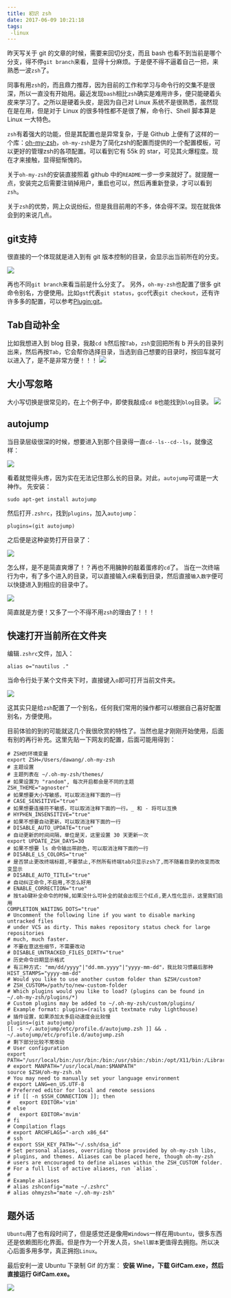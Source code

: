 ```yaml
---
title: 初识 zsh
date: 2017-06-09 10:21:18
tags:
 -linux
---
```

昨天写关于 git 的文章的时候，需要来回切分支，而且 bash 也看不到当前是哪个分支，得不停``git branch``来看，显得十分麻烦。于是便不得不逼着自己一把，来熟悉一波``zsh``了。

同事有用``zsh``的，而且鼎力推荐，因为目前的工作和学习与命令行的交集不是很深，所以一直没有开始用。最近发现``bash``相比``zsh``确实是难用许多，便只能硬着头皮来学习了。之所以是硬着头皮，是因为自己对 Linux 系统不是很熟悉，虽然现在是在用，但是对于 Linux 的很多特性都不是很了解，命令行、Shell 脚本算是 Linux 一大特色。

``zsh``有着强大的功能，但是其配置也是异常复杂，于是 Github 上便有了这样的一个库：[oh-my-zsh](https://github.com/robbyrussell/oh-my-zsh)，``oh-my-zsh``是为了简化zsh的配置而提供的一个配置模板，可以更好的管理zsh的各项配置。可以看到它有 55k 的 star，可见其火爆程度。现在才来接触，显得挺惭愧的。

关于``oh-my-zsh``的安装直接照着 github 中的``README``一步一步来就好了。就提醒一点，安装完之后需要注销掉用户，重启也可以，然后再重新登录，才可以看到``zsh``。

<!-- more -->

关于``zsh``的优势，网上众说纷纭，但是我目前用的不多，体会得不深。现在就我体会到的来说几点。

## git支持
很直接的一个体现就是进入到有 git 版本控制的目录，会显示出当前所在的分支。

![](http://7xryow.com1.z0.glb.clouddn.com/2017/06/09%E9%80%89%E5%8C%BA_006.png)

再也不同``git branch``来看当前是什么分支了。
另外，``oh-my-zsh``也配置了很多 git 命令别名，方便使用。比如``gst``代表``git status``，``gco``代表``git checkout``，还有许许多多的配置，可以参考[Plugin:git](https://github.com/robbyrussell/oh-my-zsh/wiki/Plugin:git)。

## Tab自动补全
比如我想进入到 blog 目录，我敲``cd b``然后按``Tab``，``zsh``变回把所有 b 开头的目录列出来，然后再按``Tab``，它会帮你选择目录，当选到自己想要的目录时，按回车就可以进入了，是不是非常方便！！！
![](http://7xryow.com1.z0.glb.clouddn.com/2017/06/09GIF.gif)

## 大小写忽略
大小写切换是很常见的，在上个例子中，即使我敲成``cd B``也能找到``blog``目录。
![](http://7xryow.com1.z0.glb.clouddn.com/2017/06/09GIF1.gif)

## autojump
当目录层级很深的时候，想要进入到那个目录得一直``cd--ls--cd--ls``，就像这样：

![](http://7xryow.com1.z0.glb.clouddn.com/2017/06/09%E9%80%89%E5%8C%BA_009.png)

看着就觉得头疼，因为实在无法记住那么长的目录。对此，``autojump``可谓是一大神作。
先安装：
```
sudo apt-get install autojump
```
然后打开``.zshrc``，找到``plugins``，加入``autojump``：
```
plugins=(git autojump)
```
之后便是这种姿势打开目录了：

![](http://7xryow.com1.z0.glb.clouddn.com/2017/06/09%E9%80%89%E5%8C%BA_011.png)

怎么样，是不是简直爽爆了！？再也不用臃肿的敲着蛋疼的``cd``了。
当在一次终端行为中，有了多个进入的目录，可以直接输入``d``来看到目录，然后直接``输入数字``便可以快捷进入到相应的目录中了。

![](http://7xryow.com1.z0.glb.clouddn.com/2017/06/09%E9%80%89%E5%8C%BA_012.png)

简直就是方便！又多了一个不得不用``zsh``的理由了！！！

## 快速打开当前所在文件夹
编辑``.zshrc``文件，加入：
```
alias o="nautilus ."
```
当命令行处于某个文件夹下时，直接键入``o``即可打开当前文件夹。

![](http://7xryow.com1.z0.glb.clouddn.com/2017/06/09GIF2.gif)

这其实只是给``zsh``配置了一个别名，任何我们常用的操作都可以根据自己喜好配置别名，方便使用。

目前体验的到的可能就这几个我很欣赏的特性了。当然也是才刚刚开始使用，后面有别的再行补充。这里先贴一下网友的配置，后面可能用得到：
```
# ZSH的环境变量
export ZSH=/Users/dawang/.oh-my-zsh
# 主题设置
# 主题列表在 ~/.oh-my-zsh/themes/
# 如果设置为 "random", 每次开启都会是不同的主题
ZSH_THEME="agnoster"
# 如果想要大小写敏感，可以取消注释下面的一行
# CASE_SENSITIVE="true"
# 如果想要连接符不敏感，可以取消注释下面的一行。_ 和 - 将可以互换
# HYPHEN_INSENSITIVE="true"
# 如果不想要自动更新，可以取消注释下面的一行
# DISABLE_AUTO_UPDATE="true"
# 自动更新的时间间隔，单位是天，这里设置 30 天更新一次
export UPDATE_ZSH_DAYS=30
# 如果不想要 ls 命令输出带颜色，可以取消注释下面的一行
# DISABLE_LS_COLORS="true"
# 是否禁止更改终端标题,不要禁止,不然所有终端tab只显示zsh了,而不随着目录的改变而改变显示
# DISABLE_AUTO_TITLE="true"
# 自动纠正命令,不启用,不怎么好用
# ENABLE_CORRECTION="true"
# 按tab键补全命令的时候,如果没什么可补全的就会出现三个红点,更人性化显示，这里我们启用
COMPLETION_WAITING_DOTS="true"
# Uncomment the following line if you want to disable marking untracked files
# under VCS as dirty. This makes repository status check for large repositories
# much, much faster.
# 不要在意这些细节，不需要改动
# DISABLE_UNTRACKED_FILES_DIRTY="true"
# 历史命令日期显示格式
# 有三种方式: "mm/dd/yyyy"|"dd.mm.yyyy"|"yyyy-mm-dd"，我比较习惯最后那种
HIST_STAMPS="yyyy-mm-dd"
# Would you like to use another custom folder than $ZSH/custom?
# ZSH_CUSTOM=/path/to/new-custom-folder
# Which plugins would you like to load? (plugins can be found in ~/.oh-my-zsh/plugins/*)
# Custom plugins may be added to ~/.oh-my-zsh/custom/plugins/
# Example format: plugins=(rails git textmate ruby lighthouse)
# 插件设置，如果添加太多启动速度会比较慢
plugins=(git autojump)
[[ -s ~/.autojump/etc/profile.d/autojump.zsh ]] && . ~/.autojump/etc/profile.d/autojump.zsh
# 剩下部分比较不常改动
# User configuration
export PATH="/usr/local/bin:/usr/bin:/bin:/usr/sbin:/sbin:/opt/X11/bin:/Library/TeX/texbin"
# export MANPATH="/usr/local/man:$MANPATH"
source $ZSH/oh-my-zsh.sh
# You may need to manually set your language environment
# export LANG=en_US.UTF-8
# Preferred editor for local and remote sessions
# if [[ -n $SSH_CONNECTION ]]; then
#   export EDITOR='vim'
# else
#   export EDITOR='mvim'
# fi
# Compilation flags
# export ARCHFLAGS="-arch x86_64"
# ssh
# export SSH_KEY_PATH="~/.ssh/dsa_id"
# Set personal aliases, overriding those provided by oh-my-zsh libs,
# plugins, and themes. Aliases can be placed here, though oh-my-zsh
# users are encouraged to define aliases within the ZSH_CUSTOM folder.
# For a full list of active aliases, run `alias`.
#
# Example aliases
# alias zshconfig="mate ~/.zshrc"
# alias ohmyzsh="mate ~/.oh-my-zsh"
```

## 题外话
``Ubuntu``用了也有段时间了，但是感觉还是像用``Windows``一样在用``Ubuntu``，很多东西还是依赖图形化界面。但是作为一个开发人员，``Shell脚本``更值得去拥抱。所以决心后面多用多学，真正拥抱``Linux``。

最后安利一波 Ubuntu 下录制 Gif 的方案：
**安装 Wine，下载 GifCam.exe，然后直接运行 GifCam.exe。**

![](http://7xryow.com1.z0.glb.clouddn.com/2017/06/09%E9%80%89%E5%8C%BA_007.png)
